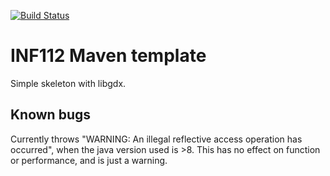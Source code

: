 [![Build Status](https://travis-ci.com/inf112-v20/Fiasko.svg?branch=master)](https://travis-ci.com/inf112-v20/Fiasko)
# INF112 Maven template 
Simple skeleton with libgdx. 


## Known bugs
Currently throws "WARNING: An illegal reflective access operation has occurred", 
when the java version used is >8. This has no effect on function or performance, and is just a warning.

